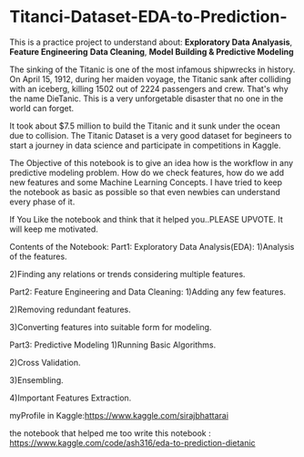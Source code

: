 # Titanci-Dataset-EDA-to-Prediction-

This is a practice project to understand about:
**Exploratory Data Analyasis**,
**Feature Engineering**
**Data Cleaning**,
**Model Building & Predictive Modeling**

The sinking of the Titanic is one of the most infamous shipwrecks in history. On April 15, 1912, during her maiden voyage, the Titanic sank after colliding with an iceberg, killing 1502 out of 2224 passengers and crew. That's why the name DieTanic. This is a very unforgetable disaster that no one in the world can forget.

It took about $7.5 million to build the Titanic and it sunk under the ocean due to collision. The Titanic Dataset is a very good dataset for begineers to start a journey in data science and participate in competitions in Kaggle.

The Objective of this notebook is to give an idea how is the workflow in any predictive modeling problem. How do we check features, how do we add new features and some Machine Learning Concepts. I have tried to keep the notebook as basic as possible so that even newbies can understand every phase of it.

If You Like the notebook and think that it helped you..PLEASE UPVOTE. It will keep me motivated.

Contents of the Notebook:
Part1: Exploratory Data Analysis(EDA):
1)Analysis of the features.

2)Finding any relations or trends considering multiple features.

Part2: Feature Engineering and Data Cleaning:
1)Adding any few features.

2)Removing redundant features.

3)Converting features into suitable form for modeling.

Part3: Predictive Modeling
1)Running Basic Algorithms.

2)Cross Validation.

3)Ensembling.

4)Important Features Extraction.

myProfile in Kaggle:https://www.kaggle.com/sirajbhattarai  

the notebook that helped me too write this notebook : https://www.kaggle.com/code/ash316/eda-to-prediction-dietanic


